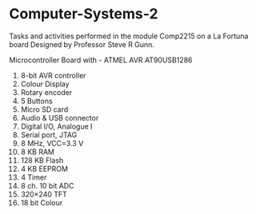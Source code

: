 # Computer-Systems-2

Tasks and activities performed in the module Comp2215 on a La Fortuna board 
Designed by Professor Steve R Gunn.

Microcontroller Board with - ATMEL AVR AT90USB1286

  1. 8-bit AVR controller
  2. Colour Display
  3. Rotary encoder
  4. 5 Buttons
  5. Micro SD card
  6. Audio & USB connector
  7. Digital I/O, Analogue I
  8. Serial port, JTAG
  9. 8 MHz, VCC=3.3 V
  10. 8 KB RAM
  11. 128 KB Flash
  12. 4 KB EEPROM
  13. 4 Timer
  14. 8 ch. 10 bit ADC
  15. 320×240 TFT
  16. 18 bit Colour
